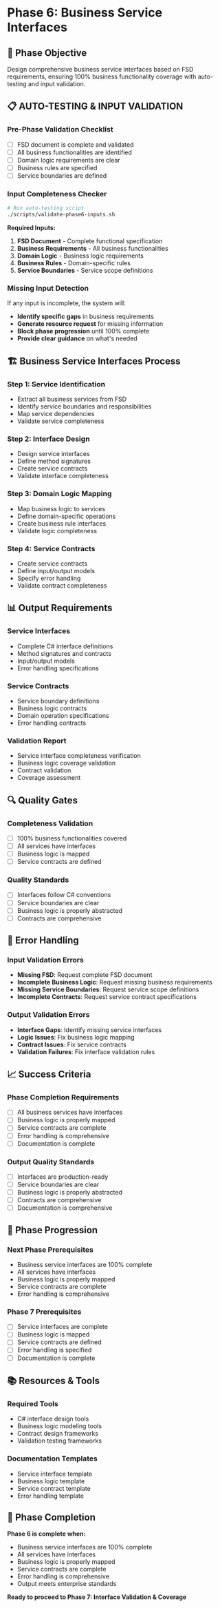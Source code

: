 # Phase 6: Business Service Interfaces

## 🎯 **Phase Objective**
Design comprehensive business service interfaces based on FSD requirements, ensuring 100% business functionality coverage with auto-testing and input validation.

## 📋 **AUTO-TESTING & INPUT VALIDATION**

### **Pre-Phase Validation Checklist**
- [ ] FSD document is complete and validated
- [ ] All business functionalities are identified
- [ ] Domain logic requirements are clear
- [ ] Business rules are specified
- [ ] Service boundaries are defined

### **Input Completeness Checker**
```bash
# Run auto-testing script
./scripts/validate-phase6-inputs.sh
```

**Required Inputs:**
1. **FSD Document** - Complete functional specification
2. **Business Requirements** - All business functionalities
3. **Domain Logic** - Business logic requirements
4. **Business Rules** - Domain-specific rules
5. **Service Boundaries** - Service scope definitions

### **Missing Input Detection**
If any input is incomplete, the system will:
- **Identify specific gaps** in business requirements
- **Generate resource request** for missing information
- **Block phase progression** until 100% complete
- **Provide clear guidance** on what's needed

## 🏗️ **Business Service Interfaces Process**

### **Step 1: Service Identification**
- Extract all business services from FSD
- Identify service boundaries and responsibilities
- Map service dependencies
- Validate service completeness

### **Step 2: Interface Design**
- Design service interfaces
- Define method signatures
- Create service contracts
- Validate interface completeness

### **Step 3: Domain Logic Mapping**
- Map business logic to services
- Define domain-specific operations
- Create business rule interfaces
- Validate logic completeness

### **Step 4: Service Contracts**
- Create service contracts
- Define input/output models
- Specify error handling
- Validate contract completeness

## 📊 **Output Requirements**

### **Service Interfaces**
- Complete C# interface definitions
- Method signatures and contracts
- Input/output models
- Error handling specifications

### **Service Contracts**
- Service boundary definitions
- Business logic contracts
- Domain operation specifications
- Error handling contracts

### **Validation Report**
- Service interface completeness verification
- Business logic coverage validation
- Contract validation
- Coverage assessment

## 🔍 **Quality Gates**

### **Completeness Validation**
- [ ] 100% business functionalities covered
- [ ] All services have interfaces
- [ ] Business logic is mapped
- [ ] Service contracts are defined

### **Quality Standards**
- [ ] Interfaces follow C# conventions
- [ ] Service boundaries are clear
- [ ] Business logic is properly abstracted
- [ ] Contracts are comprehensive

## 🚨 **Error Handling**

### **Input Validation Errors**
- **Missing FSD**: Request complete FSD document
- **Incomplete Business Logic**: Request missing business requirements
- **Missing Service Boundaries**: Request service scope definitions
- **Incomplete Contracts**: Request service contract specifications

### **Output Validation Errors**
- **Interface Gaps**: Identify missing service interfaces
- **Logic Issues**: Fix business logic mapping
- **Contract Issues**: Fix service contracts
- **Validation Failures**: Fix interface validation rules

## 📈 **Success Criteria**

### **Phase Completion Requirements**
- [ ] All business services have interfaces
- [ ] Business logic is properly mapped
- [ ] Service contracts are complete
- [ ] Error handling is comprehensive
- [ ] Documentation is complete

### **Output Quality Standards**
- [ ] Interfaces are production-ready
- [ ] Service boundaries are clear
- [ ] Business logic is properly abstracted
- [ ] Contracts are comprehensive
- [ ] Documentation is comprehensive

## 🔄 **Phase Progression**

### **Next Phase Prerequisites**
- Business service interfaces are 100% complete
- All services have interfaces
- Business logic is properly mapped
- Service contracts are complete
- Error handling is comprehensive

### **Phase 7 Prerequisites**
- [ ] Service interfaces are complete
- [ ] Business logic is mapped
- [ ] Service contracts are defined
- [ ] Error handling is specified
- [ ] Documentation is complete

## 📚 **Resources & Tools**

### **Required Tools**
- C# interface design tools
- Business logic modeling tools
- Contract design frameworks
- Validation testing frameworks

### **Documentation Templates**
- Service interface template
- Business logic template
- Service contract template
- Error handling template

## 🎯 **Phase Completion**

**Phase 6 is complete when:**
- Business service interfaces are 100% complete
- All services have interfaces
- Business logic is properly mapped
- Service contracts are complete
- Error handling is comprehensive
- Output meets enterprise standards

**Ready to proceed to Phase 7: Interface Validation & Coverage**
